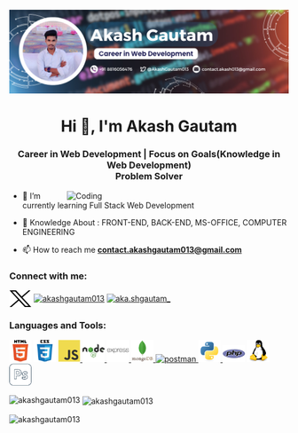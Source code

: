 ![Masterhead](https://github.com/akashgautam013/akashgautam013/blob/9eeed048588878b5c43e120eae655c533f913f52/cover%20image.png)

<h1 align="center">Hi 👋, I'm Akash Gautam</h1>
<h3 align="center">Career in Web Development | Focus on Goals(Knowledge in Web Development) <br> Problem Solver</h3> 

<img align="right" alt="Coding" width="400" src="https://github.com/akashgautam013/akashgautam013/blob/main/com-webp-to-gif-converter-unscreen.gif">

- 🌱 I’m currently learning Full Stack Web Development

- 💬 Knowledge About : FRONT-END, BACK-END, MS-OFFICE, COMPUTER ENGINEERING

- 📫 How to reach me **contact.akashgautam013@gmail.com**

<h3 align="left">Connect with me:</h3>
<p align="left">
 
<a href="https://twitter.com/akashgautam013" target="blank"><img align="center" src="https://github.com/devicons/devicon/blob/6910f0503efdd315c8f9b858234310c06e04d9c0/icons/twitter/twitter-original.svg" alt="akashgautam013" height="30" width="40" title="twitter" /></a>
<a href="https://linkedin.com/in/akashgautam013" target="blank"><img align="center" src="https://raw.githubusercontent.com/rahuldkjain/github-profile-readme-generator/master/src/images/icons/Social/linked-in-alt.svg" alt="akashgautam013" height="30" width="40" /></a>
<a href="https://instagram.com/aka.shgautam_" target="blank"><img align="center" src="https://raw.githubusercontent.com/rahuldkjain/github-profile-readme-generator/master/src/images/icons/Social/instagram.svg" alt="aka.shgautam_" height="30" width="40" /></a>
</p>

<h3 align="left">Languages and Tools:</h3>
<p  <a href="https://html.com/html5/"> <img src="https://raw.githubusercontent.com/devicons/devicon/master/icons/html5/html5-original-wordmark.svg" alt="html5" width="40" height="40"/> </a> <img src="https://raw.githubusercontent.com/devicons/devicon/master/icons/css3/css3-original-wordmark.svg" alt="css3" width="40" height="40"/> </a>  <a href="https://git-scm.com/" target="_blank" rel="noreferrer"> <a href="https://developer.mozilla.org/en-US/docs/Web/JavaScript" target="_blank" rel="noreferrer"> <img src="https://raw.githubusercontent.com/devicons/devicon/master/icons/javascript/javascript-original.svg" alt="javascript" width="40" height="40"/> </a> <a href="https://nodejs.org" target="_blank" rel="noreferrer"> <img src="https://raw.githubusercontent.com/devicons/devicon/master/icons/nodejs/nodejs-original-wordmark.svg" alt="nodejs" width="40" height="40"/> </a>  <a href="https://expressjs.com" target="_blank" rel="noreferrer"> <img src="https://raw.githubusercontent.com/devicons/devicon/master/icons/express/express-original-wordmark.svg" alt="express" width="40" height="40"/> </a> <a href="https://www.mongodb.com/" target="_blank" rel="noreferrer"> <img src="https://raw.githubusercontent.com/devicons/devicon/master/icons/mongodb/mongodb-original-wordmark.svg" alt="mongodb" width="40" height="40"/>  <a href="https://postman.com" target="_blank" rel="noreferrer"> <img src="https://www.vectorlogo.zone/logos/getpostman/getpostman-icon.svg" alt="postman" width="40" height="40"/> <a href="https://www.python.org" target="_blank" rel="noreferrer"> <img src="https://raw.githubusercontent.com/devicons/devicon/master/icons/python/python-original.svg" alt="python" width="40" height="40"/> </a> <a href="https://www.php.net/"> <img src="https://github.com/devicons/devicon/blob/6910f0503efdd315c8f9b858234310c06e04d9c0/icons/php/php-original.svg"  alt="akashgautam013" height="30" width="40"></a> </a> <a href="https://www.linux.org/" target="_blank" rel="noreferrer"> <img src="https://raw.githubusercontent.com/devicons/devicon/master/icons/linux/linux-original.svg" alt="linux" width="40" height="40"/> </a>  </a>  <a href="https://www.photoshop.com/en" target="_blank" rel="noreferrer"> <img src="https://raw.githubusercontent.com/devicons/devicon/master/icons/photoshop/photoshop-line.svg" alt="photoshop" width="40" height="40"/> </a>  </p>

<p><img align="left" src="https://github-readme-stats.vercel.app/api/top-langs?username=akashgautam013&show_icons=true&locale=en&layout=compact" alt="akashgautam013" /></p>

<p>&nbsp;<img align="center" src="https://github-readme-stats.vercel.app/api?username=akashgautam013&show_icons=true&locale=en" alt="akashgautam013" /></p>

<p><img align="center" src="https://github-readme-streak-stats.herokuapp.com/?user=akashgautam013&" alt="akashgautam013" /></p>
